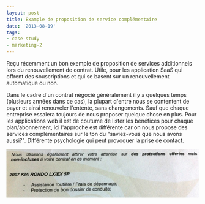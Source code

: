 ```yaml
---
layout: post
title: Example de proposition de service complémentaire
date: '2013-08-19'
tags:
- case-study
- marketing-2
---
```


Reçu récemment un bon exemple de proposition de services additionnels lors du renouvellement de contrat. Utile, pour les application SaaS qui offrent des souscriptions et qui se basent sur un renouvellement automatique ou non.

Dans le cadre d'un contrat négocié généralement il y a quelques temps (plusieurs années dans ce cas), la plupart d'entre nous se contentent de payer et ainsi renouveler l'entente, sans changements. Sauf que chaque entreprise essaiera toujours de nous proposer quelque chose en plus. Pour les applications web il est de coutume de lister les bénéfices pour chaque plan/abonnement, ici l'approche est différente car on nous propose des services complémentaires sur le ton du "saviez-vous que nous avons aussi?". Différente psychologie qui peut provoquer la prise de contact.

![assurance contrat](/assets/images/articles/additional_services.jpg)
